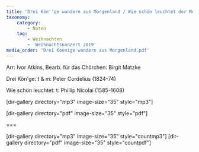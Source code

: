 ```yaml
---
title: 'Drei Kön''ge wandern aus Morgenland / Wie schön leuchtet der Morgenstern'
taxonomy:
    category:
        - Noten
    tag:
        - Weihnachten
        - 'Weihnachtskonzert 2019'
media_order: 'Drei Koenige wandern aus Morgenland.pdf'
---
```


Arr: Ivor Atkins, Bearb. für das Chörchen: Birgit Matzke

Drei Kön'ge: t & m: Peter Cordelius (1824-74)

Wie schön leuchtet: t: Phillip Nicolai (1585-1608)

[dir-gallery directory="mp3" image-size="35" style="mp3"]

[dir-gallery directory="pdf" image-size="35" style="pdf"]

===

[dir-gallery directory="mp3" image-size="35" style="countmp3"]
[dir-gallery directory="pdf" image-size="35" style="countpdf"]